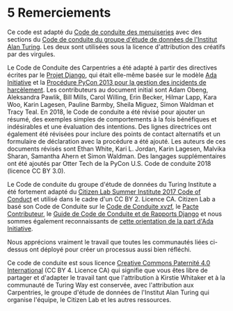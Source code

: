 # 5 Remerciements

Ce code est adapté du [Code de conduite des menuiseries](https://docs.carpentries.org/topic_folders/policies/code-of-conduct.html)  avec des sections du [Code de conduite du groupe d'étude de données de l'Institut Alan Turing](https://docs.google.com/document/d/1iv2cizNPUwtEhHqaezAzjIoKkaIX02f7XbYmFMXDTGY/edit). Les deux sont utilisées sous la licence d'attribution des créatifs par des virgules.

Le Code de Conduite des Carpentries a été adapté à partir des directives écrites par le [Projet Django](https://www.djangoproject.com/conduct/enforcement-manual/), qui était elle-même basée sur le modèle [Ada Initiative](http://geekfeminism.wikia.com/wiki/Conference_anti-harassment/Responding_to_reports) et la [Procédure PyCon 2013 pour la gestion des incidents de harcèlement](https://us.pycon.org/2013/about/code-of-conduct/harassment-incidents/). Les contributeurs au document initial sont Adam Obeng, Aleksandra Pawlik, Bill Mills, Carol Willing, Erin Becker, Hilmar Lapp, Kara Woo, Karin Lagesen, Pauline Barmby, Sheila Miguez, Simon Waldman et Tracy Teal. En 2018, le Code de conduite a été révisé pour ajouter un résumé, des exemples simples de comportements à la fois bénéfiques et indésirables et une évaluation des intentions. Des lignes directrices ont également été révisées pour inclure des points de contact alternatifs et un formulaire de déclaration avec la procédure a été ajouté. Les auteurs de ces documents révisés sont Ethan White, Kari L. Jordan, Karin Lagesen, Malvika Sharan, Samantha Ahern et Simon Waldman. Des langages supplémentaires ont été ajoutés par Otter Tech de la PyCon U.S. Code de conduite 2018 (licence CC BY 3.0).

Le Code de conduite du groupe d'étude de données du Turing Institute a été fortement adapté du [Citizen Lab Summer Institute 2017 Code of Conduct](https://citizenlab.ca/summerinstitute/codeofconduct.html) et utilisé dans le cadre d'un CC BY 2. Licence CA. Citizen Lab a basé son Code de Conduite sur le [Code de Conduite xvzf](http://xvzf.io/#coc), le [Pacte Contributeur](http://contributor-covenant.org/), le [Guide de Code de Conduite et de Rapports Django](https://www.djangoproject.com/conduct/) et nous sommes également reconnaissants de [cette orientation de la part d'Ada Initiative](http://geekfeminism.wikia.com/wiki/Conference_anti-harassment/Responding_to_reports).

Nous apprécions vraiment le travail que toutes les communautés liées ci-dessus ont déployé pour créer un processus aussi bien réfléchi.

Ce code de conduite est sous licence [Creative Commons Paternité 4.0 International](https://creativecommons.org/licenses/by/4.0/) (CC BY 4. Licence CA) qui signifie que vous êtes libre de partager et d'adapter le travail tant que l'attribution à Kirstie Whitaker et à la communauté de Turing Way est conservée, avec l'attribution aux Carpentries, le groupe d'étude de données de l'Institut Alan Turing qui organise l'équipe, le Citizen Lab et les autres ressources.
